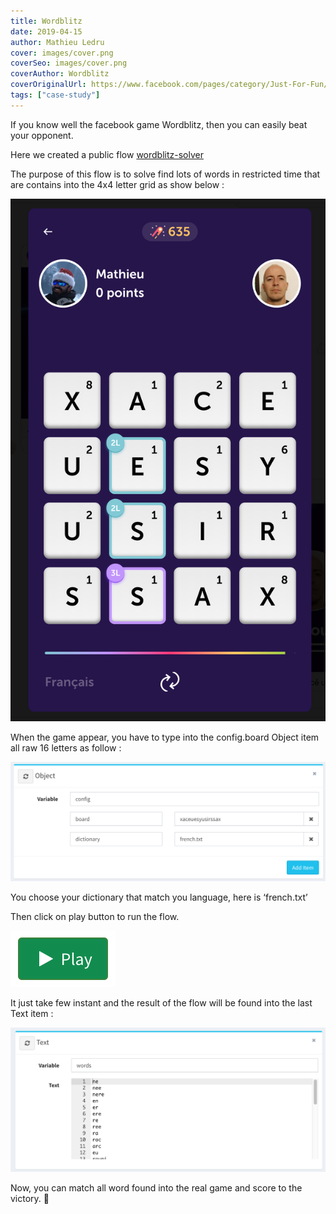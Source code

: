 ```yaml
---
title: Wordblitz
date: 2019-04-15
author: Mathieu Ledru
cover: images/cover.png
coverSeo: images/cover.png
coverAuthor: Wordblitz
coverOriginalUrl: https://www.facebook.com/pages/category/Just-For-Fun/Word-Blitz-509575059455621/
tags: ["case-study"]
---
```


If you know well the facebook game Wordblitz, then you can easily beat your opponent.

Here we created a public flow [wordblitz-solver](https://uniflow.io/public/feed/wordblitz-solver)

The purpose of this flow is to solve find lots of words in restricted time that are contains into the 4x4 letter grid as show below :

![wordblitz](images/wordblitz.png)

When the game appear, you have to type into the config.board Object item all raw 16 letters as follow :

![config](images/config.png)

You choose your dictionary that match you language, here is ‘french.txt’

Then click on play button to run the flow.

![play](images/play.png)

It just take few instant and the result of the flow will be found into the last Text item :

![result](images/result.png)

Now, you can match all word found into the real game and score to the victory. 🎉
